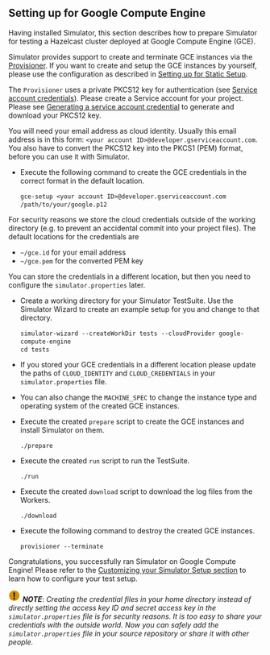 
## Setting up for Google Compute Engine

Having installed Simulator, this section describes how to prepare Simulator for testing a Hazelcast cluster deployed at Google Compute Engine (GCE).

Simulator provides support to create and terminate GCE instances via the [Provisioner](#provisioner). If you want to create and setup the GCE instances by yourself, please use the configuration as described in [Setting up for Static Setup](#setting-up-for-static-setup).

The `Provisioner` uses a private PKCS12 key for authentication (see [Service account credentials](https://cloud.google.com/storage/docs/authentication#service_accounts)). Please create a Service account for your project. Please see [Generating a service account credential](https://cloud.google.com/storage/docs/authentication#generating-a-private-key) to generate and download your PKCS12 key.

You will need your email address as cloud identity. Usually this email address is in this form: `<your account ID>@developer.gserviceaccount.com`. You also have to convert the PKCS12 key into the PKCS1 (PEM) format, before you can use it with Simulator.

- Execute the following command to create the GCE credentials in the correct format in the default location.

  ```
  gce-setup <your account ID>@developer.gserviceaccount.com /path/to/your/google.p12
  ```

For security reasons we store the cloud credentials outside of the working directory (e.g. to prevent an accidental commit into your project files). The default locations for the credentials are

- `~/gce.id` for your email address
- `~/gce.pem` for the converted PEM key

You can store the credentials in a different location, but then you need to configure the `simulator.properties` later.

- Create a working directory for your Simulator TestSuite. Use the Simulator Wizard to create an example setup for you and change to that directory.

  ```
  simulator-wizard --createWorkDir tests --cloudProvider google-compute-engine
  cd tests
  ```

- If you stored your GCE credentials in a different location please update the paths of `CLOUD_IDENTITY` and `CLOUD_CREDENTIALS` in your `simulator.properties` file.

- You can also change the `MACHINE_SPEC` to change the instance type and operating system of the created GCE instances.

- Execute the created `prepare` script to create the GCE instances and install Simulator on them.

  ```
  ./prepare
  ```

- Execute the created `run` script to run the TestSuite.

  ```
  ./run
  ```

- Execute the created `download` script to download the log files from the Workers.

  ```
  ./download
  ```

- Execute the following command to destroy the created GCE instances.

  ```
  provisioner --terminate
  ```

Congratulations, you successfully ran Simulator on Google Compute Engine! Please refer to the [Customizing your Simulator Setup section](#customizing-your-simulator-setup) to learn how to configure your test setup.

![image](images/NoteSmall.jpg) ***NOTE***: *Creating the credential files in your home directory instead of directly setting the access key ID and secret access key in the `simulator.properties` file is for security reasons. It is too easy to share your credentials with the outside world. Now you can safely add the `simulator.properties` file in your source repository or share it with other people.*
